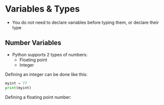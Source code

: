 # Variables & Types

* You do not need to declare variables before typing them, or declare their type



## Number Variables

* Python supports 2 types of numbers:
  * Floating point
  * Integer

Defining an integer can be done like this:

```python
myint = 77
print(myint)
```

Defining a floating point number:

```python

```

